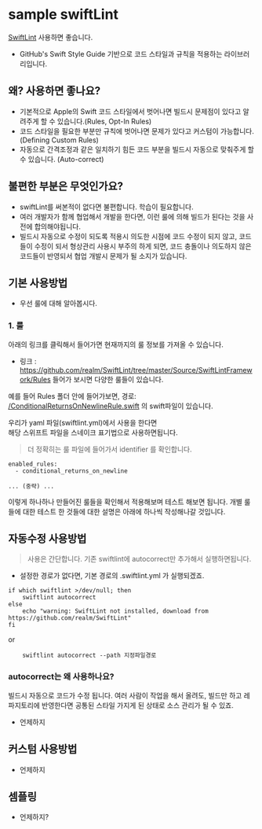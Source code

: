 # sample swiftLint
[SwiftLint](https://github.com/realm/SwiftLint/blob/master/README_KR.md) 사용하면 좋습니다. 
- GitHub's Swift Style Guide 기반으로 코드 스타일과 규칙을 적용하는 라이브러리입니다. 

## 왜? 사용하면 좋나요?
- 기본적으로 Apple의 Swift 코드 스타일에서 벗어나면 빌드시 문제점이 있다고 알려주게 할 수 있습니다.(Rules, Opt-In Rules)
- 코드 스타일을 필요한 부분만 규칙에 벗어나면 문제가 있다고 커스텀이 가능합니다.(Defining Custom Rules)
- 자동으로 간격조정과 같은 일치하기 힘든 코드 부분을 빌드시 자동으로 맞춰주게 할 수 있습니다. (Auto-correct)

## 불편한 부분은 무엇인가요?
- swiftLint를 써본적이 없다면 불편합니다. 학습이 필요합니다. 
- 여러 개발자가 함께 협업해서 개발을 한다면, 이런 룰에 의해 빌드가 된다는 것을 사전에 합의해야됩니다.
- 빌드시 자동으로 수정이 되도록 적용시 의도한 시점에 코드 수정이 되지 않고, 코드들이 수정이 되서 형상관리 사용시 부주의 하게 되면, 코드 충돌이나 의도하지 않은 코드들이 반영되서 협업 개발시 문제가 될 소지가 있습니다. 


## 기본 사용방법
- 우선 룰에 대해 알아봅시다.

### 1. 룰
아래의 링크를 클릭해서 들어가면 현재까지의 룰 정보를 가져올 수 있습니다. 
- 링크 : https://github.com/realm/SwiftLint/tree/master/Source/SwiftLintFramework/Rules
들어가 보시면 다양한 룰들이 있습니다.

예를 들어 Rules 폴더 안에 들어가보면, 경로: [/ConditionalReturnsOnNewlineRule.swift](https://github.com/realm/SwiftLint/blob/master/Source/SwiftLintFramework/Rules/ConditionalReturnsOnNewlineRule.swift) 의 swift파일이 있습니다.

우리가 yaml 파일(swiftlint.yml)에서 사용을 한다면 <br />
해당 스위프트 파일을 스네이크 표기법으로 사용하면됩니다.
> 더 정확히는 룰 파일에 들어가서 identifier 를 확인합니다.
```
enabled_rules:
  - conditional_returns_on_newline

... (중략) ...

```
이렇게 하나하나 만들어진 룰들을 확인해서 적용해보며 테스트 해보면 됩니다. 
개별 룰 들에 대한 테스트 한 것들에 대한 설명은 아래에 하나씩 작성해나갈 것입니다. 


## 자동수정 사용방법
> 사용은 간단합니다. 기존 swiftlint에 autocorrect만 추가해서 실행하면됩니다.
- 설정한 경로가 없다면, 기본 경로의 .swiftlint.yml 가 실행되겠죠.

```
if which swiftlint >/dev/null; then
	swiftlint autocorrect
else
    echo "warning: SwiftLint not installed, download from https://github.com/realm/SwiftLint"
fi
```

or 

```
	swiftlint autocorrect --path 지정파일경로 
```


### autocorrect는 왜 사용하나요?
빌드시 자동으로 코드가 수정 됩니다. 여러 사람이 작업을 해서 올려도, 빌드만 하고 레파지토리에 반영한다면 공통된 스타일 가지게 된 상태로 소스 관리가 될 수 있죠.

- 언제하지


## 커스텀 사용방법
- 언제하지

## 셈플링
- 언제하지? 
